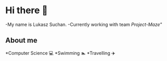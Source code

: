 # Hi there :wave:
-My name is Lukasz Suchan.
-Currently working with team *Project-Maze"*

## About me
*Computer Science :computer:
*Swimming :swimmer:
*Travelling :airplane:
